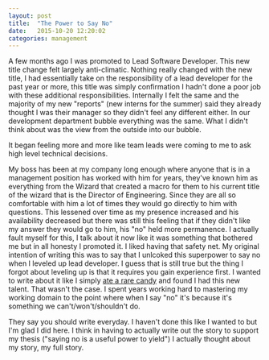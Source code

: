 ```yaml
---
layout: post
title:  "The Power to Say No"
date:   2015-10-20 12:20:02
categories: management
---
```


A few months ago I was promoted to Lead Software Developer. This new title change felt largely anti-climatic. Nothing really changed with the new title, I had essentially take on the responsibility of a lead developer for the past year or more, this title was simply confirmation I hadn't done a poor job with these additional responsibilities. Internally I felt the same and the majority of my new "reports" (new interns for the summer) said they already thought I was their manager so they didn't feel any different either. In our development department bubble everything was the same. What I didn't think about was the view from the outside into our bubble.

It began feeling more and more like team leads were coming to me to ask high level technical decisions.

My boss has been at my company long enough where anyone that is in a management position has worked with him for years, they've known him as everything from the Wizard that created a macro for them to his current title of the wizard that is the Director of Engineering. Since they are all so comfortable with him a lot of times they would go directly to him with questions. This lessened over time as my presence increased and his availability decreased but there was still this feeling that if they didn't like my answer they would go to him, his "no" held more permanence. I actually fault myself for this, I talk about it now like it was something that bothered me but in all honesty I promoted it. I liked having that safety net. My original intention of writing this was to say that I unlcoked this superpower to say no when I leveled up lead developer. I guess that is still true but the thing I forgot about leveling up is that it requires you gain experience first. I wanted to write about it like I simply [ate a rare candy](http://pokemon.wikia.com/wiki/Rare_Candy) and found I had this new talent. That wasn't the case. I spent years working hard to mastering my working domain to the point where when I say "no" it's because it's something we can't/won't/shouldn't do.

They say you should write everyday. I haven't done this like I wanted to but I'm glad I did here. I think in having to actually write out the story to support my thesis ("saying no is a useful power to yield") I actually thought about my story, my full story.
